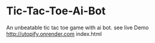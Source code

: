 # Tic-Tac-Toe-Ai-Bot
An unbeatable tic tac toe game with ai bot.
see live Demo http://utopify.onrender.com
index.html

